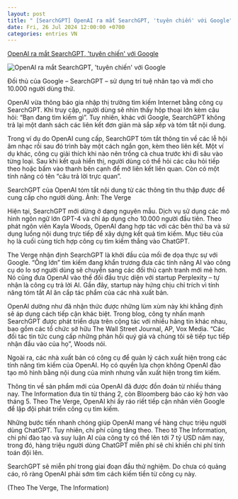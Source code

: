 ```yaml
---
layout: post
title: " [SearchGPT] OpenAI ra mắt SearchGPT, 'tuyên chiến' với Google"
date: Fri, 26 Jul 2024 12:00:00 +0700
categories: entries VN
---
```

[OpenAI ra mắt SearchGPT, 'tuyên chiến' với Google](https://vietnamnet.vn/openai-ra-mat-searchgpt-tuyen-chien-voi-google-2305783.html)

![OpenAI ra mắt SearchGPT, 'tuyên chiến' với Google](https://static-images.vnncdn.net/vps_images_publish/000001/000003/2024/7/26/openai-ra-mat-searchgpt-tuyen-chien-voi-google-685.jpg?width=0&s=mD8jimjgV4buCRuawXwkFw)

Đối thủ của Google – SearchGPT – sử dụng trí tuệ nhân tạo và mới cho 10.000 người dùng thử.

OpenAI vừa thông báo gia nhập thị trường tìm kiếm Internet bằng công cụ SearchGPT. Khi truy cập, người dùng sẽ nhìn thấy hộp thoại lớn kèm câu hỏi: “Bạn đang tìm kiếm gì”. Tuy nhiên, khác với Google, SearchGPT không trả lại một danh sách các liên kết đơn giản mà sắp xếp và tóm tắt nội dung.

Trong ví dụ do OpenAI cung cấp, SearchGPT tóm tắt thông tin về các lễ hội âm nhạc rồi sau đó trình bày một cách ngắn gọn, kèm theo liên kết. Một ví dụ khác, công cụ giải thích khi nào nên trồng cà chua trước khi đi sâu vào từng loại. Sau khi kết quả hiển thị, người dùng có thể hỏi các câu hỏi tiếp theo hoặc bấm vào thanh bên cạnh để mở liên kết liên quan. Còn có một tính năng có tên “câu trả lời trực quan”.

SearchGPT của OpenAI tóm tắt nội dung từ các thông tin thu thập được để cung cấp cho người dùng. Ảnh: The Verge

Hiện tại, SearchGPT mới dừng ở dạng nguyên mẫu. Dịch vụ sử dụng các mô hình ngôn ngữ lớn GPT-4 và chỉ áp dụng cho 10.000 người đầu tiên. Theo phát ngôn viên Kayla Woods, OpenAI đang hợp tác với các bên thứ ba và sử dụng luồng nội dung trực tiếp để xây dựng kết quả tìm kiếm. Mục tiêu của họ là cuối cùng tích hợp công cụ tìm kiếm thẳng vào ChatGPT.

The Verge nhận định SearchGPT là khởi đầu của mối đe dọa thực sự với Google. “Ông lớn” tìm kiếm đang khẩn trương đưa các tính năng AI vào công cụ do lo sợ người dùng sẽ chuyển sang các đối thủ cạnh tranh mới mẻ hơn. Nó cũng đưa OpenAI vào thế đối đầu trực diện với startup Perplexity – tự nhận là công cụ trả lời AI. Gần đây, startup này hứng chịu chỉ trích vì tính năng tóm tắt AI ăn cắp tác phẩm của các nhà xuất bản.

OpenAI dường như đã nhận thức được những lùm xùm này khi khẳng định sẽ áp dụng cách tiếp cận khác biệt. Trong blog, công ty nhấn mạnh SearchGPT được phát triển dựa trên cộng tác với nhiều hãng tin khác nhau, bao gồm các tổ chức sở hữu The Wall Street Journal, AP, Vox Media. “Các đối tác tin tức cung cấp những phản hồi quý giá và chúng tôi sẽ tiếp tục tiếp nhận đầu vào của họ”, Woods nói.

Ngoài ra, các nhà xuất bản có công cụ để quản lý cách xuất hiện trong các tính năng tìm kiếm của OpenAI. Họ có quyền lựa chọn không OpenAI đào tạo mô hình bằng nội dung của mình nhưng vẫn xuất hiện trong tìm kiếm.

Thông tin về sản phẩm mới của OpenAI đã được đồn đoán từ nhiều tháng nay. The Information đưa tin từ tháng 2, còn Bloomberg báo cáo kỹ hơn vào tháng 5. Theo The Verge, OpenAI khi ấy ráo riết tiếp cận nhân viên Google để lập đội phát triển công cụ tìm kiếm.

Những bước tiến nhanh chóng giúp OpenAI mang về hàng chục triệu người dùng ChatGPT. Tuy nhiên, chi phí cũng tăng theo. Theo tờ The Information, chi phí đào tạo và suy luận AI của công ty có thể lên tới 7 tỷ USD năm nay, trong đó, hàng triệu người dùng ChatGPT miễn phí sẽ chỉ khiến chi phí tính toán đội lên.

SearchGPT sẽ miễn phí trong giai đoạn đầu thử nghiệm. Do chưa có quảng cáo, rõ ràng OpenAI phải sớm tìm cách kiếm tiền từ công cụ này.

(Theo The Verge, The Information)

